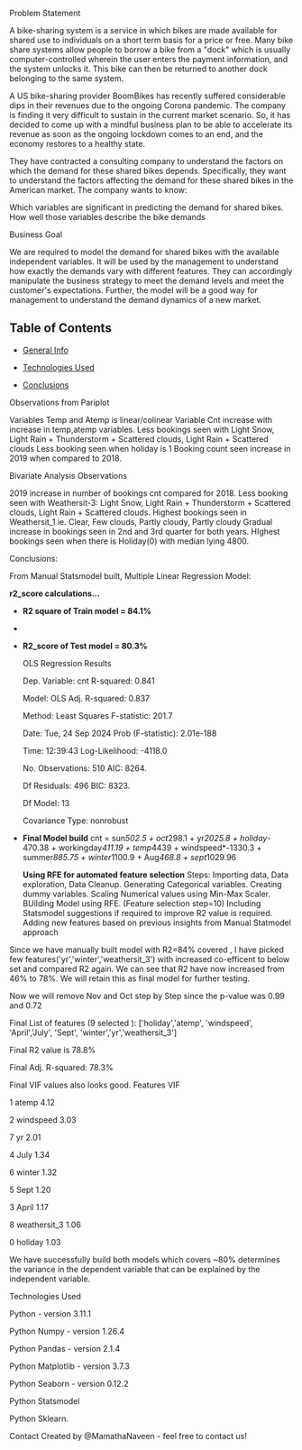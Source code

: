 Problem Statement

A bike-sharing system is a service in which bikes are made available for shared use to individuals on a short term basis for a price or free. Many bike share systems allow people to borrow a bike from a "dock" which is usually computer-controlled wherein the user enters the payment information, and the system unlocks it. This bike can then be returned to another dock belonging to the same system.

A US bike-sharing provider BoomBikes has recently suffered considerable dips in their revenues due to the ongoing Corona pandemic. The company is finding it very difficult to sustain in the current market scenario. So, it has decided to come up with a mindful business plan to be able to accelerate its revenue as soon as the ongoing lockdown comes to an end, and the economy restores to a healthy state.

They have contracted a consulting company to understand the factors on which the demand for these shared bikes depends. Specifically, they want to understand the factors affecting the demand for these shared bikes in the American market. The company wants to know:

Which variables are significant in predicting the demand for shared bikes. How well those variables describe the bike demands

Business Goal

We are required to model the demand for shared bikes with the available independent variables. It will be used by the management to understand how exactly the demands vary with different features. They can accordingly manipulate the business strategy to meet the demand levels and meet the customer's expectations. Further, the model will be a good way for management to understand the demand dynamics of a new market.


## Table of Contents
* [General Info](#general-information)
  
  
* [Technologies Used](#technologies-used)
  
* [Conclusions](#conclusions)
  
Observations from Pariplot

Variables Temp and Atemp is linear/colinear
Variable Cnt increase with increase in temp,atemp variables.
Less bookings seen with Light Snow, Light Rain + Thunderstorm + Scattered clouds, Light Rain + Scattered clouds
Less booking seen when holiday is 1
Booking count seen increase in 2019 when compared to 2018.

Bivariate Analysis Observations

2019 increase in number of bookings cnt compared for 2018.
Less booking seen with Weathersit-3: Light Snow, Light Rain + Thunderstorm + Scattered clouds, Light Rain + Scattered clouds. Highest bookings seen in Weathersit_1 ie. Clear, Few clouds, Partly cloudy, Partly cloudy
Gradual increase in bookings seen in 2nd and 3rd quarter for both years.
HIghest bookings seen when there is Holiday(0) with median lying 4800.

Conclusions: 

From Manual Statsmodel built, Multiple Linear Regression Model:

**r2_score calculations...**

- **R2 square of Train model = 84.1%**
- 
- **R2_score of Test model = 80.3%**
  
  OLS Regression Results
  
  Dep. Variable: cnt R-squared: 0.841
  
  Model: OLS Adj. R-squared: 0.837
  
  Method: Least Squares F-statistic: 201.7
  
  Date: Tue, 24 Sep 2024 Prob (F-statistic): 2.01e-188
  
  Time: 12:39:43 Log-Likelihood: -4118.0
  
  No. Observations: 510 AIC: 8264.
  
  Df Residuals: 496 BIC: 8323.
  
  Df Model: 13
  
  Covariance Type: nonrobust
  
  
- **Final Model build**
    cnt = sun*502.5 + oct*298.1 + yr*2025.8 + holiday*-470.38 + workingday*411.19 + temp*4439 + windspeed*-1330.3 + summer*885.75 + winter*1100.9 + Aug*468.8 + sept*1029.96

  **Using RFE for automated feature selection**
  Steps:
    Importing data, Data exploration, Data Cleanup.
    Generating Categorical variables.
    Creating dummy variables.
    Scaling Numerical values using Min-Max Scaler.
    BUilding Model using RFE. (Feature selection step=10)
    Including Statsmodel suggestions if required to improve R2 value is required.
  Adding new features based on previous insights from Manual Statmodel approach

Since we have manually built model with R2=84% covered , I have picked few features('yr','winter','weathersit_3') with increased co-efficent to below set and compared R2 again. We can see that R2 have now increased from 46% to 78%. We will retain this as final model for further testing.

Now we will remove Nov and Oct step by Step since the p-value was 0.99 and 0.72

Final List of features (9 selected ): ['holiday','atemp', 'windspeed', 'April','July', 'Sept', 'winter','yr','weathersit_3']

Final R2 value is 78.8%

Final Adj. R-squared: 78.3%

Final VIF values also looks good. Features VIF

1 atemp 4.12

2 windspeed 3.03

7 yr 2.01

4 July 1.34

6 winter 1.32

5 Sept 1.20

3 April 1.17

8 weathersit_3 1.06

0 holiday 1.03


We have successfully build both models which covers ~80% determines the variance in the dependent variable that can be explained by the independent variable.

  
Technologies Used

Python - version 3.11.1

Python Numpy - version 1.26.4

Python Pandas - version 2.1.4

Python Matplotlib - version 3.7.3

Python Seaborn - version 0.12.2

Python Statsmodel

Python Sklearn.

Contact
Created by @MamathaNaveen - feel free to contact us!
